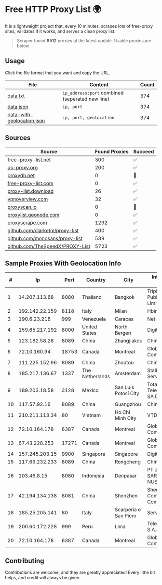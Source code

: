 
# Free HTTP Proxy List 🌍

It is a lightweight project that, every 10 minutes, scrapes lots of free-proxy sites, validates if it works, and serves a clean proxy list.


> Scraper found **8512** proxies at the latest update. Usable proxies are below.

## Usage

Click the file format that you want and copy the URL.


|File|Content|Count|
|----|-------|-----|
|[data.txt](https://raw.githubusercontent.com/themiralay/Proxy-List-World/master/data.txt)|`ip_address:port` combined (seperated new line)|374|
|[data.json](https://raw.githubusercontent.com/themiralay/Proxy-List-World/master/data.json)|`ip, port`|374|
|[data-with-geolocation.json](https://raw.githubusercontent.com/themiralay/Proxy-List-World/master/data-with-geolocation.json)|`ip, port, geolocation`|374|

## Sources

|Source|Found Proxies|Succeed|
|------|-------------|-------|
|[free-proxy-list.net](https://free-proxy-list.net)|300|✅|
|[us-proxy.org](https://www.us-proxy.org)|200|✅|
|[proxydb.net](http://proxydb.net)|0|🚫|
|[free-proxy-list.com](https://free-proxy-list.com/?page=&port=&type%5B%5D=http&type%5B%5D=https&up_time=0&search=Search)|0|✅|
|[proxy-list.download](https://www.proxy-list.download/HTTP)|26|✅|
|[vpnoverview.com](https://vpnoverview.com/privacy/anonymous-browsing/free-proxy-servers)|32|✅|
|[proxyscan.io](https://www.proxyscan.io)|0|🚫|
|[proxylist.geonode.com](https://proxylist.geonode.com/api/proxy-list?limit=300&page=1&sort_by=lastChecked&sort_type=desc&protocols=http,https)|0|✅|
|[proxyscrape.com](https://api.proxyscrape.com/v2/?request=displayproxies&protocol=http&timeout=10000&country=all&ssl=all&anonymity=all)|1292|✅|
|[github.com/clarketm/proxy-list](https://raw.githubusercontent.com/clarketm/proxy-list/master/proxy-list-raw.txt)|400|✅|
|[github.com/monosans/proxy-list](https://raw.githubusercontent.com/monosans/proxy-list/main/proxies/http.txt)|539|✅|
|[github.com/TheSpeedX/PROXY-List](https://raw.githubusercontent.com/TheSpeedX/PROXY-List/master/http.txt)|5723|✅|


## Sample Proxies With Geolocation Info

|#|Ip|Port|Country|City|Internet Service Provider|
|-|--|----|-------|----|-------------------------|
|1|14.207.113.68|8080|Thailand|Bangkok|Triple T Broadband Public Company Limited|
|2|192.142.22.159|8118|Italy|Milan|Hbing Limited|
|3|190.6.23.218|999|Venezuela|Caracas|Net Uno|
|4|159.65.217.192|8000|United States|North Bergen|DigitalOcean, LLC|
|5|123.182.58.28|8089|China|Zhangjiakou|China Telecom|
|6|72.10.160.94|18753|Canada|Montreal|GloboTech Communications|
|7|111.225.152.96|8089|China|Zhoutou|China Telecom|
|8|185.217.136.67|1337|The Netherlands|Amsterdam|Stallion Network Services Limited|
|9|189.203.18.58|3128|Mexico|San Luis Potosí City|Total Play Telecomunicaciones SA De CV|
|10|117.57.92.16|8089|China|Guangzhou|Chinanet|
|11|210.211.113.34|80|Vietnam|Ho Chi Minh City|VTDC|
|12|72.10.164.178|6387|Canada|Montreal|GloboTech Communications|
|13|67.43.228.253|17271|Canada|Montreal|GloboTech Communications|
|14|157.245.203.15|9900|Singapore|Singapore|DigitalOcean, LLC|
|15|117.69.232.233|8089|China|Rongcheng|Chinanet|
|16|103.46.8.15|8080|Indonesia|Denpasar|PT JARINGANKU SARANA NUSANTARA|
|17|42.194.134.138|8081|China|Shenzhen|Shenzhen Tencent Computer Systems Company Limited|
|18|185.25.205.141|80|Italy|Scarperia e San Piero|Servereasy Italy|
|19|200.60.172.228|999|Peru|Lima|Telefonica del Peru S.A.A.|
|20|72.10.164.178|6387|Canada|Montreal|GloboTech Communications|



## Contributing

Contributions are welcome, and they are greatly appreciated! Every
little bit helps, and credit will always be given.

